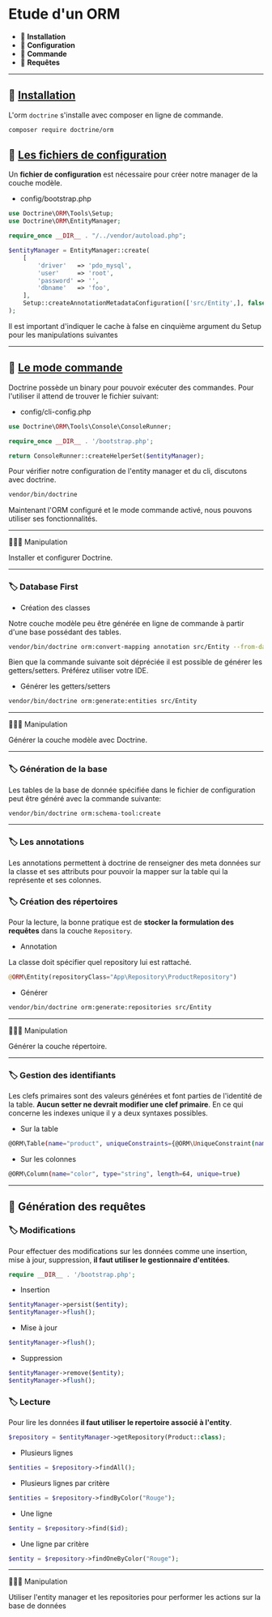 # Etude d'un ORM

*  🔖 **Installation**
*  🔖 **Configuration**
*  🔖 **Commande**
*  🔖 **Requêtes**

___

## 📑 [Installation](https://packagist.org/packages/doctrine/orm)

L'orm `doctrine` s'installe avec composer en ligne de commande.

```bash
composer require doctrine/orm
```

## 📑 [Les fichiers de configuration](https://www.doctrine-project.org/projects/doctrine-orm/en/2.7/tutorials/getting-started.html#obtaining-the-entitymanager)

Un **fichier de configuration** est nécessaire pour créer notre manager de la couche modèle.

* config/bootstrap.php

```php
use Doctrine\ORM\Tools\Setup;
use Doctrine\ORM\EntityManager;

require_once __DIR__ . "/../vendor/autoload.php";

$entityManager = EntityManager::create(
    [
        'driver'   => 'pdo_mysql',
        'user'     => 'root',
        'password' => '',
        'dbname'   => 'foo',
    ],
    Setup::createAnnotationMetadataConfiguration(['src/Entity',], false, null, null, false)
);
```

Il est important d'indiquer le cache à false en cinquième argument du Setup pour les manipulations suivantes

___

## 📑 [Le mode commande](https://www.doctrine-project.org/projects/doctrine-orm/en/2.7/tutorials/getting-started.html#generating-the-database-schema)

Doctrine possède un binary pour pouvoir exécuter des commandes. Pour l'utiliser il attend de trouver le fichier suivant:

* config/cli-config.php

```php
use Doctrine\ORM\Tools\Console\ConsoleRunner;

require_once __DIR__ . '/bootstrap.php';

return ConsoleRunner::createHelperSet($entityManager);
```

Pour vérifier notre configuration de l'entity manager et du cli, discutons avec doctrine.

```bash
vendor/bin/doctrine
```

Maintenant l'ORM configuré et le mode commande activé, nous pouvons utiliser ses fonctionnalités.

___

👨🏻‍💻 Manipulation

Installer et configurer Doctrine.

___

### 🏷️ **Database First**

* Création des classes

Notre couche modèle peu être générée en ligne de commande à partir d'une base possédant des tables.

```bash
vendor/bin/doctrine orm:convert-mapping annotation src/Entity --from-database
```

Bien que la commande suivante soit dépréciée il est possible de générer les getters/setters. Préférez utiliser votre IDE.

* Générer les getters/setters

```bash
vendor/bin/doctrine orm:generate:entities src/Entity
```

___

👨🏻‍💻 Manipulation

Générer la couche modèle avec Doctrine.

___

### 🏷️ **Génération de la base**

Les tables de la base de donnée spécifiée dans le fichier de configuration peut être généré avec la commande suivante:

```bash
vendor/bin/doctrine orm:schema-tool:create
```

___

### 🏷️ **Les annotations**

Les annotations permettent à doctrine de renseigner des meta données sur la classe et ses attributs pour pouvoir la mapper sur la table qui la représente et ses colonnes.

### 🏷️ **Création des répertoires**

Pour la lecture, la bonne pratique est de **stocker la formulation des requêtes** dans la couche `Repository`.

* Annotation

La classe doit spécifier quel repository lui est rattaché.

```php
@ORM\Entity(repositoryClass="App\Repository\ProductRepository")
```

* Générer

```bash
vendor/bin/doctrine orm:generate:repositories src/Entity
```

___

👨🏻‍💻 Manipulation

Générer la couche répertoire.

___

### 🏷️ **Gestion des identifiants**

Les clefs primaires sont des valeurs générées et font parties de l'identité de la table. **Aucun setter ne devrait modifier une clef primaire**. En ce qui concerne les indexes unique il y a deux syntaxes possibles.

* Sur la table

```bash
@ORM\Table(name="product", uniqueConstraints={@ORM\UniqueConstraint(name="color", columns={"color"})})
```

* Sur les colonnes

```bash
@ORM\Column(name="color", type="string", length=64, unique=true)
```

___

## 📑 Génération des requêtes

### 🏷️ **Modifications**

Pour effectuer des modifications sur les données comme une insertion, mise à jour, suppression, **il faut utiliser le gestionnaire d'entitées**.

```php
require __DIR__ . '/bootstrap.php';
```

* Insertion

```php
$entityManager->persist($entity);
$entityManager->flush();
```

* Mise à jour

```php
$entityManager->flush();
```

* Suppression

```php
$entityManager->remove($entity);
$entityManager->flush();
```

### 🏷️ **Lecture**

Pour lire les données **il faut utiliser le repertoire associé à l'entity**.

```php
$repository = $entityManager->getRepository(Product::class);
```

* Plusieurs lignes

```php
$entities = $repository->findAll();
```

* Plusieurs lignes par critère

```php
$entities = $repository->findByColor("Rouge");
```

* Une ligne

```php
$entity = $repository->find($id);
```

* Une ligne  par critère

```php
$entity = $repository->findOneByColor("Rouge");
```

___

👨🏻‍💻 Manipulation

Utiliser l'entity manager et les repositories pour performer les actions sur la base de données